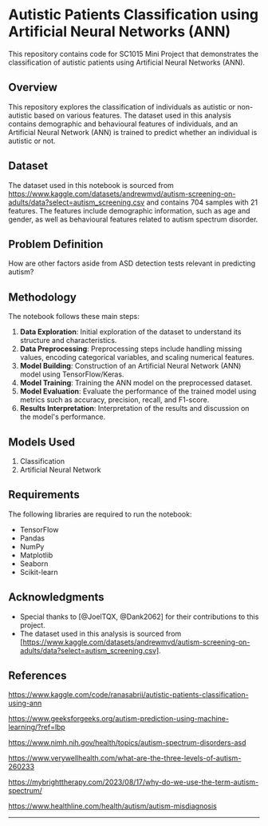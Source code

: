 # Autistic Patients Classification using Artificial Neural Networks (ANN)

This repository contains code for SC1015 Mini Project that demonstrates the classification of autistic patients using Artificial Neural Networks (ANN).

## Overview

This repository explores the classification of individuals as autistic or non-autistic based on various features. The dataset used in this analysis contains demographic and behavioural features of individuals, and an Artificial Neural Network (ANN) is trained to predict whether an individual is autistic or not.

## Dataset

The dataset used in this notebook is sourced from https://www.kaggle.com/datasets/andrewmvd/autism-screening-on-adults/data?select=autism_screening.csv and contains 704 samples with 21 features. The features include demographic information, such as age and gender, as well as behavioural features related to autism spectrum disorder.

## Problem Definition
How are other factors aside from ASD detection tests relevant in predicting autism?

## Methodology

The notebook follows these main steps:

1. **Data Exploration**: Initial exploration of the dataset to understand its structure and characteristics.
2. **Data Preprocessing**: Preprocessing steps include handling missing values, encoding categorical variables, and scaling numerical features.
3. **Model Building**: Construction of an Artificial Neural Network (ANN) model using TensorFlow/Keras.
4. **Model Training**: Training the ANN model on the preprocessed dataset.
5. **Model Evaluation**: Evaluate the performance of the trained model using metrics such as accuracy, precision, recall, and F1-score.
6. **Results Interpretation**: Interpretation of the results and discussion on the model's performance.

## Models Used

1. Classification
2. Artificial Neural Network

## Requirements

The following libraries are required to run the notebook:

- TensorFlow
- Pandas
- NumPy
- Matplotlib
- Seaborn
- Scikit-learn



## Acknowledgments

- Special thanks to [@JoelTQX, @Dank2062] for their contributions to this project.
- The dataset used in this analysis is sourced from [https://www.kaggle.com/datasets/andrewmvd/autism-screening-on-adults/data?select=autism_screening.csv].

## References
https://www.kaggle.com/code/ranasabrii/autistic-patients-classification-using-ann

https://www.geeksforgeeks.org/autism-prediction-using-machine-learning/?ref=lbp

https://www.nimh.nih.gov/health/topics/autism-spectrum-disorders-asd

https://www.verywellhealth.com/what-are-the-three-levels-of-autism-260233

https://mybrighttherapy.com/2023/08/17/why-do-we-use-the-term-autism-spectrum/

https://www.healthline.com/health/autism/autism-misdiagnosis

---
